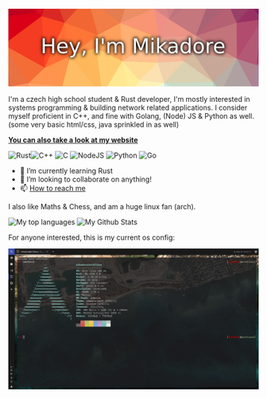 [![Profile Banner](https://github.com/Mikadore/Mikadore/blob/main/banner.png)](https://mikadore.eu)

I'm a czech high school student & Rust developer,
I'm mostly interested in systems programming & building network related applications. 
I consider myself proficient in C++, and
fine with Golang, (Node) JS & Python as well. 
(some very basic html/css, java sprinkled in as well)

[**You can also take a look at my website**](https://mikadore.eu)

<img alt="Rust" src="https://img.shields.io/badge/Rust-000000?style=for-the-badge&logo=rust&logoColor=white"><img alt="C++" src="https://img.shields.io/badge/c++%20-%2300599C.svg?&style=for-the-badge&logo=c%2B%2B&ogoColor=white"> <img alt="C" src="https://img.shields.io/badge/c%20-%2300599C.svg?&style=for-the-badge&logo=c&logoColor=white">
<img alt="NodeJS" src="https://img.shields.io/badge/node.js%20-%2343853D.svg?&style=for-the-badge&logo=node.js&logoColor=white">
<img alt="Python" src="https://img.shields.io/badge/python%20-%2314354C.svg?&style=for-the-badge&logo=python&logoColor=white">
<img alt="Go" src="https://img.shields.io/badge/go-%2300ADD8.svg?&style=for-the-badge&logo=go&logoColor=white">

- 🌱 I’m currently learning Rust
- 👯 I’m looking to collaborate on anything!
- 📫 [How to reach me](https://mikadore.eu)

I also like Maths & Chess, and am a huge linux fan (arch).

![My top languages](https://github-readme-stats.vercel.app/api/top-langs/?username=Mikadore&theme=highcontrast)
![My Github Stats](https://github-readme-stats.vercel.app/api?username=Mikadore&count_private=true&show_icons=true&theme=highcontrast)

For anyone interested, this is my current os config:

![Neofetch](https://raw.githubusercontent.com/Mikadore/Mikadore/main/Screenshot%20from%202021-03-30%2008-20-16.png)
